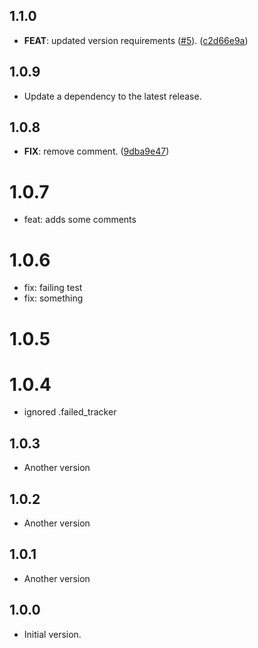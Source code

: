 ## 1.1.0

 - **FEAT**: updated version requirements ([#5](https://github.com/dshukertjr/monorepo/issues/5)). ([c2d66e9a](https://github.com/dshukertjr/monorepo/commit/c2d66e9a4e8054ba1b174a76955102159940bbc2))

## 1.0.9

 - Update a dependency to the latest release.

## 1.0.8

 - **FIX**: remove comment. ([9dba9e47](https://github.com/dshukertjr/monorepo/commit/9dba9e475746759da7e4990ebf88ddbf8b6052e7))

# 1.0.7
- feat: adds some comments

# 1.0.6
- fix: failing test
- fix: something

# 1.0.5

# 1.0.4
- ignored .failed_tracker

## 1.0.3

- Another version

## 1.0.2

- Another version

## 1.0.1

- Another version

## 1.0.0

- Initial version.
